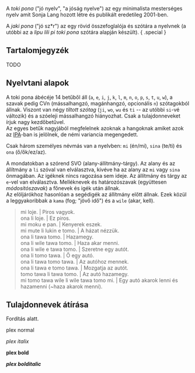 A *toki pona* ("jó nyelv", "a jóság nyelve") az egy minimalista mesterséges nyelv amit Sonja Lang hozott létre és publikált eredetileg 2001-ben.

A *jaki pona* ("jó sz&ast;r") az egy rövid összefoglalója és szótára a nyelvnek (a utóbbi az a *lipu&nbsp;lili&nbsp;pi&nbsp;toki&nbsp;pona* szótára alapján készült).
{ .special }

## Tartalomjegyzék

TODO

## Nyelvtani alapok

A toki pona ábécéje 14 betűből áll (`a`, `e`, `i`, `j`, `k`, `l`, `m`, `n`, `o`, `p`, `s`, `t`, `u`, `w`), a szavak pedig CVn (mássalhangzó, magánhangzó, opcionális `n`) szótagokból állnak. Viszont van négy *tiltott szótag* (`ji`, `wo`, `wu` és `ti` -- az utóbbi `si`-vé változik) és a szóeleji mássalhangzó hiányozhat. Csak a tulajdonneveket írjuk nagy kezdőbetűvel.  
Az egyes betűk nagyjából megfelelnek azoknak a hangoknak amiket azok az [IPA](https://www.ipachart.com)-ban is jelölnek, de némi variancia megengedett.

Csak három személyes névmás van a nyelvben: `mi` (én/mi), `sina` (te/ti) és `ona` (ő/ők/ez/az).

A mondatokban a szórend SVO (alany-állítmány-tárgy). Az alany és az állítmány a `li` szóval van elválasztva, kivéve ha az alany az `mi` vagy `sina` önmagában. Az igéknek nincs ragozása sem ideje. Az állítmány és tárgy az `e`-vel van elválasztva. Melléknevek és határozószavak (együttesen *módosítószavak*) a főnevek és igék után állnak.  
Az elöljárókhoz hasonlóan a segédigék az állítmány előtt állnak. Ezek közül a leggyakoribbak a `kama` (fog; "jövő idő") és a `wile` (akar, kell).

> mi loje. | Piros vagyok.  
> ona li loje. | Ez piros.  
> mi moku e pan. | Kenyerek eszek.  
> mi mute li lukin e tomo. | A házat nézzük.  
> ona li tawa tomo. | Hazamegy.  
> ona li wile tawa tomo. | Haza akar menni.  
> ona li wile e tawa tomo. | Szeretne egy autót.  
> ona li tomo tawa. | Ő egy autó.  
> ona li tawa tomo tawa. | Az autóhoz mennek.  
> ona li tawa e tomo tawa. | Mozgatja az autót.  
> tomo tawa li tawa tomo. | Az autó hazamegy.  
> mi tomo tawa wile li wile tawa tomo mi. | Egy autó akarok lenni és hazamenni (~haza akarok menni).  

## Tulajdonnevek átírása



Fordítás alatt.

plex normal

*plex italix*

**plex bold**

**_plex bolditalic_**